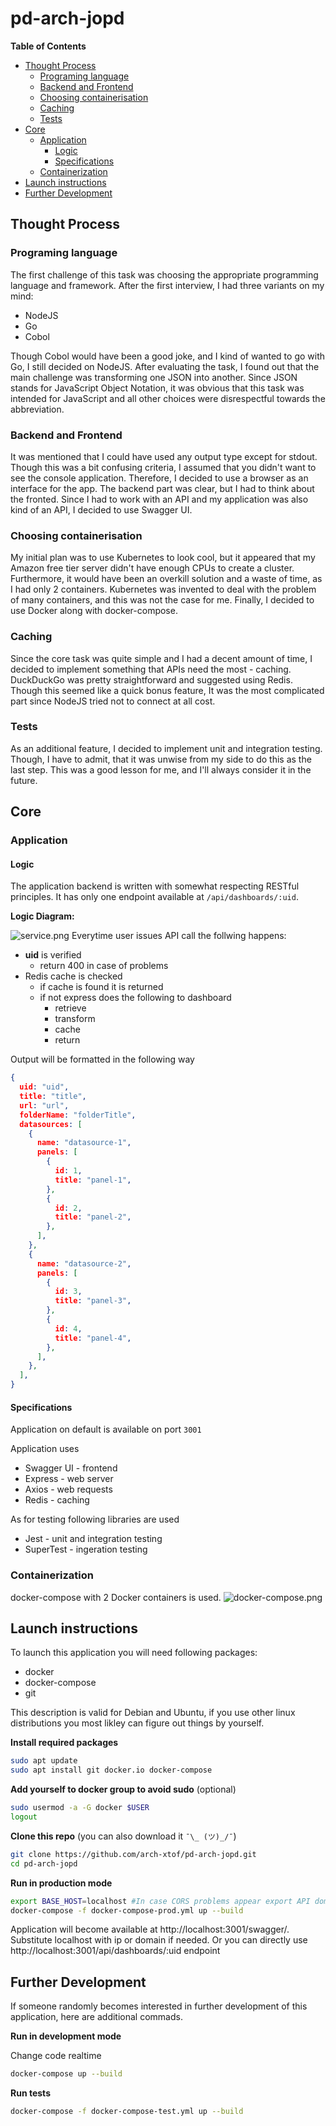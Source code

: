 # pd-arch-jopd
**Table of Contents**
- [Thought Process](#thought-process)
  - [Programing language](#programing-language)
  - [Backend and Frontend](#backend-and-frontend)
  - [Choosing containerisation](#choosing-containerisation)
  - [Caching](#caching)
  - [Tests](#tests)
- [Core](#core)
  - [Application](#application)
    - [Logic](#logic)
    - [Specifications](#specifications)
  - [Containerization](#containerization)
- [Launch instructions](#launch-instructions)
- [Further Development](#further-development)
## Thought Process
### Programing language
The first challenge of this task was choosing the appropriate programming language and framework. After the first interview, I had three variants on my mind: 
* NodeJS
* Go
* Cobol

Though Cobol would have been a good joke, and I kind of wanted to go with Go, I still decided on NodeJS. After evaluating the task, I found out that the main challenge was transforming one JSON into another. Since JSON stands for JavaScript Object Notation, it was obvious that this task was intended for JavaScript and all other choices were disrespectful towards the abbreviation.

### Backend and Frontend
It was mentioned that I could have used any output type except for stdout. Though this was a bit confusing criteria, I assumed that you didn't want to see the console application. Therefore, I decided to use a browser as an interface for the app. The backend part was clear, but I had to think about the fronted. Since I had to work with an API and my application was also kind of an API, I decided to use Swagger UI.

### Choosing containerisation
My initial plan was to use Kubernetes to look cool, but it appeared that my Amazon free tier server didn't have enough CPUs to create a cluster. Furthermore, it would have been an overkill solution and a waste of time, as I had only 2 containers. Kubernetes was invented to deal with the problem of many containers, and this was not the case for me. Finally, I decided to use Docker along with docker-compose.

### Caching
Since the core task was quite simple and I had a decent amount of time, I decided to implement something that APIs need the most - caching. DuckDuckGo was pretty straightforward and suggested using Redis. Though this seemed like a quick bonus feature, It was the most complicated part since NodeJS tried not to connect at all cost.

### Tests
As an additional feature, I decided to implement unit and integration testing. Though, I have to admit, that it was unwise from my side to do this as the last step. This was a good lesson for me, and I'll always consider it in the future.

## Core
### Application
#### Logic
The application backend is written with somewhat respecting RESTful principles. It has only one endpoint available at `/api/dashboards/:uid`.  

**Logic Diagram:**

![service.png](img/service.png)
Everytime user issues API call the follwing happens:
* **uid** is verified
  * return 400 in case of problems
* Redis cache is checked
  * if cache is found it is returned
  * if not express does the following to dashboard
    * retrieve
    * transform
    * cache
    * return

Output will be formatted in the following way
```json
{
  uid: "uid",
  title: "title",
  url: "url",
  folderName: "folderTitle",
  datasources: [
    {
      name: "datasource-1",
      panels: [
        {
          id: 1,
          title: "panel-1",
        },
        {
          id: 2,
          title: "panel-2",
        },
      ],
    },
    {
      name: "datasource-2",
      panels: [
        {
          id: 3,
          title: "panel-3",
        },
        {
          id: 4,
          title: "panel-4",
        },
      ],
    },
  ],
}
```

#### Specifications
Application on default is available on port `3001`

Application uses
* Swagger UI - frontend
* Express - web server
* Axios - web requests
* Redis - caching

As for testing following libraries are used
* Jest - unit and integration testing
* SuperTest - ingeration testing

### Containerization
docker-compose with 2 Docker containers is used.
![docker-compose.png](img/docker-compose.png)

## Launch instructions
To launch this application you will need following packages:
* docker
* docker-compose
* git

This description is valid for Debian and Ubuntu, if you use other linux distributions you most likley can figure out things by yourself.

**Install required packages**
```bash
sudo apt update
sudo apt install git docker.io docker-compose
```

**Add yourself to docker group to avoid sudo** (optional)
```bash
sudo usermod -a -G docker $USER
logout
```

**Clone this repo** (you can also download it  `¯\_ (ツ)_/¯`)
```bash
git clone https://github.com/arch-xtof/pd-arch-jopd.git
cd pd-arch-jopd
```

**Run in production mode**
```bash
export BASE_HOST=localhost #In case CORS problems appear export API domain or ip here
docker-compose -f docker-compose-prod.yml up --build
```

Application will become available at http://localhost:3001/swagger/. Substitute localhost with ip or domain if needed. Or you can directly use http://localhost:3001/api/dashboards/:uid endpoint

## Further Development
If someone randomly becomes interested in further development of this application, here are additional commads.

**Run in development mode**

Change code realtime
```bash
docker-compose up --build
```

**Run tests**
```bash
docker-compose -f docker-compose-test.yml up --build
```